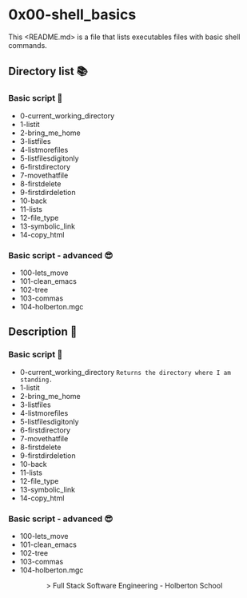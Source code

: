 # 0x00-shell_basics

This <README.md> is a file that lists executables files with basic shell commands.

## Directory list :books:

### Basic script :monocle_face:

* 0-current_working_directory 
* 1-listit 
* 2-bring_me_home 
* 3-listfiles 
* 4-listmorefiles 
* 5-listfilesdigitonly 
* 6-firstdirectory 
* 7-movethatfile 
* 8-firstdelete 
* 9-firstdirdeletion 
* 10-back 
* 11-lists 
* 12-file_type 
* 13-symbolic_link 
* 14-copy_html 


### Basic script - advanced :sunglasses: 

* 100-lets_move 
* 101-clean_emacs
* 102-tree
* 103-commas
* 104-holberton.mgc  

## Description :page_facing_up:

### Basic script :monocle_face:

* 0-current_working_directory ```Returns the directory where I am standing.``` 
* 1-listit 
* 2-bring_me_home 
* 3-listfiles 
* 4-listmorefiles 
* 5-listfilesdigitonly 
* 6-firstdirectory 
* 7-movethatfile 
* 8-firstdelete 
* 9-firstdirdeletion 
* 10-back 
* 11-lists 
* 12-file_type 
* 13-symbolic_link 
* 14-copy_html

### Basic script - advanced :sunglasses: 

* 100-lets_move 
* 101-clean_emacs
* 102-tree
* 103-commas
* 104-holberton.mgc

<center>
> Full Stack Software Engineering - Holberton School
</center>
 
